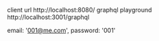 client url http://localhost:8080/
graphql playground http://localhost:3001/graphql

email: '001@me.com',
password: '001'